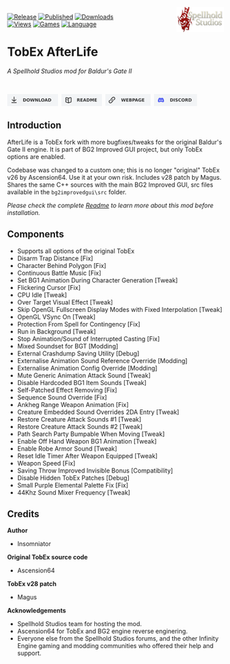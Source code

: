 <picture>
  <source media="(prefers-color-scheme: dark)" srcset="https://raw.githubusercontent.com/Spellhold-Studios/Spellhold-Studios.github.io/main/assets/images/shs-corner-logo.png" />
  <source media="(prefers-color-scheme: light)" srcset="https://raw.githubusercontent.com/Spellhold-Studios/Spellhold-Studios.github.io/main/assets/images/shs-corner-logo.png" />
  <img align="right" alt="SHS logo" src="https://raw.githubusercontent.com/Spellhold-Studios/Spellhold-Studios.github.io/main/assets/images/shs-corner-logo.png" width="22%">
</picture>

[![Release](https://img.shields.io/github/v/release/Spellhold-Studios/TobEx-AfterLife?include_prereleases&color=%2392403a)](https://github.com/Spellhold-Studios/TobEx-AfterLife/releases/latest)
[![Published](https://img.shields.io/github/release-date/Spellhold-Studios/TobEx-AfterLife?display_date=published_at&label=published&color=%2392403a)](https://github.com/Spellhold-Studios/TobEx-AfterLife/releases/latest)
[![Downloads](https://img.shields.io/github/downloads/Spellhold-Studios/TobEx-AfterLife/total?color=%2392403a)](https://github.com/Spellhold-Studios/TobEx-AfterLife/releases)
<br>
[![Views](https://badges.pufler.dev/visits/Spellhold-Studios/TobEx-AfterLife?label=views&color=%2392403a)](https://github.com/Spellhold-Studios/TobEx-AfterLife/releases)
[![Games](https://img.shields.io/badge/games-BG2%20%a0%20BGT-%2392403a)](https://github.com/Spellhold-Studios/TobEx-AfterLife/releases)
[![Language](https://img.shields.io/badge/language-en-%2392403a)](https://github.com/Spellhold-Studios/TobEx-AfterLife/releases)

<!--
Badges white space separator: %20%a0%20
Badges ":" (colon) symbol: %3A
Badges "-" (hyphen) symbol: --
Games full list: BG1 BG2 BGT BG%3AEE SoD BG2%3AEE EET IWD1 IWD2 IWD%3AEE PST PST%3AEE
IETF language tags: https://spellhold-studios.github.io/readmes/template-basic/ietf-lang-tags.pdf
Why some badges update slowly: https://github.com/pujux/badge-it/issues/78
-->

# TobEx AfterLife

*A Spellhold Studios mod for Baldur's Gate II*

<br>

[<img alt="Download" src="https://raw.githubusercontent.com/Spellhold-Studios/Spellhold-Studios.github.io/main/assets/buttons/download.svg" height="28">](https://github.com/Spellhold-Studios/TobEx-AfterLife/releases/latest)&nbsp;
[<img alt="Readme" src="https://raw.githubusercontent.com/Spellhold-Studios/Spellhold-Studios.github.io/main/assets/buttons/readme.svg" height="28">](https://spellhold-studios.github.io/readmes/tobex-afterlife/readme.html)&nbsp;
[<img alt="Webpage" src="https://raw.githubusercontent.com/Spellhold-Studios/Spellhold-Studios.github.io/main/assets/buttons/webpage.svg" height="28">](https://spellhold-studios.github.io/)&nbsp;
[<img alt="Discord" src="https://raw.githubusercontent.com/Spellhold-Studios/Spellhold-Studios.github.io/main/assets/buttons/discord-blue.svg" height="28">](https://discord.gg/pE2Njbdb2a)

## Introduction

AfterLife is a TobEx fork with more bugfixes/tweaks for the original Baldur's Gate II engine. It is part of BG2 Improved GUI project, but only TobEx options are enabled.

Codebase was changed to a custom one; this is no longer "original" TobEx v26 by Ascension64. Use it at your own risk. Includes v28 patch by Magus. Shares the same C++ sources with the main BG2 Improved GUI, src files available in the `bg2improvedgui\src` folder. 

*Please check the complete [Readme](https://spellhold-studios.github.io/readmes/tobex-afterlife/readme.html) to learn more about this mod before installation.*

## Components

- Supports all options of the original TobEx
- Disarm Trap Distance [Fix]
- Character Behind Polygon [Fix]
- Continuous Battle Music [Fix]
- Set BG1 Animation During Character Generation [Tweak]
- Flickering Cursor [Fix]
- CPU Idle [Tweak]
- Over Target Visual Effect [Tweak]
- Skip OpenGL Fullscreen Display Modes with Fixed Interpolation [Tweak]
- OpenGL VSync On [Tweak]
- Protection From Spell for Contingency [Fix]
- Run in Background [Tweak]
- Stop Animation/Sound of Interrupted Casting [Fix]
- Mixed Soundset for BGT [Modding]
- External Crashdump Saving Utility [Debug]
- Externalise Animation Sound Reference Override [Modding]
- Externalise Animation Config Override [Modding]
- Mute Generic Animation Attack Sound [Tweak]
- Disable Hardcoded BG1 Item Sounds [Tweak]
- Self-Patched Effect Removing [Fix]
- Sequence Sound Override [Fix]
- Ankheg Range Weapon Animation [Fix]
- Creature Embedded Sound Overrides 2DA Entry [Tweak]
- Restore Creature Attack Sounds #1 [Tweak]
- Restore Creature Attack Sounds #2 [Tweak]
- Path Search Party Bumpable When Moving [Tweak]
- Enable Off Hand Weapon BG1 Animation [Tweak]
- Enable Robe Armor Sound [Tweak]
- Reset Idle Timer After Weapon Equipped [Tweak]
- Weapon Speed [Fix]
- Saving Throw Improved Invisible Bonus [Compatibility]
- Disable Hidden TobEx Patches [Debug]
- Small Purple Elemental Palette Fix [Fix]
- 44Khz Sound Mixer Frequency [Tweak]

## Credits

<!-- double space after each credits **Heading** if you don't need lists -->

**Author**  

- Insomniator

**Original TobEx source code**  

- Ascension64

**TobEx v28 patch**  

- Magus

**Acknowledgements**

- Spellhold Studios team for hosting the mod.
- Ascension64 for TobEx and BG2 engine reverse enginering.
- Everyone else from the Spellhold Studios forums, and the other Infinity Engine gaming and modding communities who offered their help and support.

